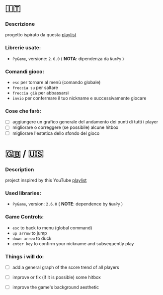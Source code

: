# :it:

### Descrizione 
progetto ispirato da questa [playlist](https://youtube.com/playlist?list=PL30AETbxgR-fAbwiuU1vDl3owNUPUuVrz&si=oBY6kvBnuyjC4_pX)
### Librerie usate:
  - `PyGame`, versione: `2.6.0` ( **NOTA**: dipendenza da `NumPy` )
 
### Comandi gioco:
   - `esc` per tornare al menù (comando globale)
   - `freccia su` per saltare
   - `freccia giù` per abbassarsi
   - `invio` per confermare il tuo nickname e successivamente giocare

### Cose che farò:
  - [ ] aggiungere un grafico generale del andamento dei punti di tutti i player 
  - [ ] migliorare o correggere (se possibile) alcune hitbox 
  - [ ] migliorare l'estetica dello sfondo del gioco 
  
# :uk: / :us:

### Description 
project inspired by this YouTube [playlist](https://youtube.com/playlist?list=PL30AETbxgR-fAbwiuU1vDl3owNUPUuVrz&si=oBY6kvBnuyjC4_pX)

### Used libraries:
  - `PyGame`, version: `2.6.0` ( **NOTE**: dependence by `NumPy` )

### Game Controls:
   - `esc` to back to menu (global command)
   - `up arrow` to jump
   - `down arrow` to duck
   - `enter key` to confirm your nickname and subsequently play

### Things i will do:
  - [ ] add a general graph of the score trend of all players
  - [ ] improve or fix (if it is possible) some hitbox
  - [ ] improve the game's background aesthetic 





